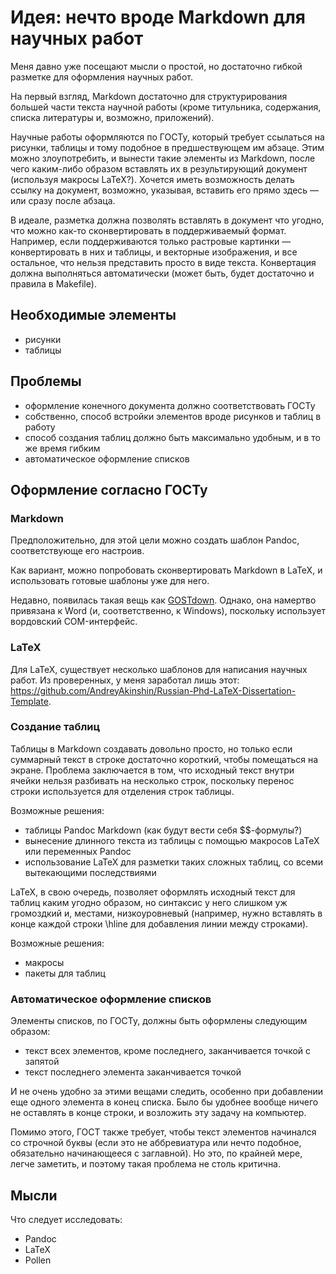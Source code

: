 # Идея: нечто вроде Markdown для научных работ

Меня давно уже посещают мысли о простой, но достаточно гибкой разметке для оформления научных работ.

На первый взгляд, Markdown достаточно для структурирования большей части текста научной работы (кроме титульника, содержания, списка литературы и, возможно, приложений).

Научные работы оформляются по ГОСТу, который требует ссылаться на рисунки, таблицы и тому подобное в предшествующем им абзаце. Этим можно злоупотребить, и вынести такие элементы из Markdown, после чего каким-либо образом вставлять их в результирующий документ (используя макросы LaTeX?). Хочется иметь возможность делать ссылку на документ, возможно, указывая, вставить его прямо здесь — или сразу после абзаца.

В идеале, разметка должна позволять вставлять в документ что угодно, что можно как-то сконвертировать в поддерживаемый формат. Например, если поддерживаются только растровые картинки — конвертировать в них и таблицы, и векторные изображения, и все остальное, что нельзя представить просто в виде текста. Конвертация должна выполняться автоматически (может быть, будет достаточно и правила в Makefile).


## Необходимые элементы
- рисунки
- таблицы


## Проблемы
- оформление конечного документа должно соответствовать ГОСТу
- собственно, способ встройки элементов вроде рисунков и таблиц в работу
- способ создания таблиц должно быть максимально удобным, и в то же время гибким
- автоматическое оформление списков


## Оформление согласно ГОСТу
### Markdown

Предположительно, для этой цели можно создать шаблон Pandoc, соответствующе его настроив.

Как вариант, можно попробовать сконвертировать Markdown в LaTeX, и использовать готовые шаблоны уже для него.

Недавно, появилась такая вещь как [GOSTdown](https://gitlab.iaaras.ru/iaaras/gostdown/). Однако, она намертво привязана к Word (и, соответственно, к Windows), поскольку использует вордовский COM-интерфейс.


### LaTeX

Для LaTeX, существует несколько шаблонов для написания научных работ. Из проверенных, у меня заработал лишь этот: https://github.com/AndreyAkinshin/Russian-Phd-LaTeX-Dissertation-Template.


### Cоздание таблиц

Таблицы в Markdown создавать довольно просто, но только если суммарный текст в строке достаточно короткий, чтобы помещаться на экране. Проблема заключается в том, что исходный текст внутри ячейки нельзя разбивать на несколько строк, поскольку перенос строки используется для отделения строк таблицы.

Возможные решения:
- таблицы Pandoc Markdown (как будут вести себя $$-формулы?)
- вынесение длинного текста из таблицы с помощью макросов LaTeX или переменных Pandoc
- использование LaTeX для разметки таких сложных таблиц, со всеми вытекающими последствиями

LaTeX, в свою очередь, позволяет оформлять исходный текст для таблиц каким угодно образом, но синтаксис у него слишком уж громоздкий и, местами, низкоуровневый (например, нужно вставлять в конце каждой строки \hline для добавления линии между строками).

Возможные решения:
- макросы
- пакеты для таблиц


### Автоматическое оформление списков

Элементы списков, по ГОСТу, должны быть оформлены следующим образом:
- текст всех элементов, кроме последнего, заканчивается точкой с запятой
- текст последнего элемента заканчивается точкой

И не очень удобно за этими вещами следить, особенно при добавлении еще одного элемента в конец списка. Было бы удобнее вообще ничего не оставлять в конце строки, и возложить эту задачу на компьютер.

Помимо этого, ГОСТ также требует, чтобы текст элементов начинался со строчной буквы (если это не аббревиатура или нечто подобное, обязательно начинающееся с заглавной). Но это, по крайней мере, легче заметить, и поэтому такая проблема не столь критична.


## Мысли

Что следует исследовать:
- Pandoc
- LaTeX
- Pollen
